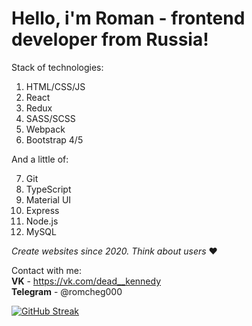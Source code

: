 # Hello, i'm Roman - frontend developer from Russia!

Stack of technologies:
 1. HTML/CSS/JS
 2. React 
 3. Redux
 4. SASS/SCSS
 5. Webpack
 6. Bootstrap 4/5
 
 And a little of:
 
 7. Git
 8. TypeScript
 9. Material UI
 10. Express
 11. Node.js
 12. MySQL

*Create websites since 2020. Think about users* ❤

Contact with me:  
**VK** - https://vk.com/dead__kennedy  
**Telegram** - @romcheg000  

[![GitHub Streak](https://streak-stats.demolab.com/?user=DenverCoder1)](https://git.io/streak-stats)
